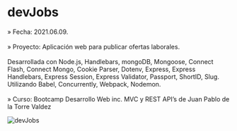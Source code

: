 # devJobs

» Fecha: 2021.06.09.<br/><br/>
» Proyecto: Aplicación web para publicar ofertas laborales.<br/><br/>
  Desarrollada con Node.js, Handlebars, mongoDB, Mongoose, Connect Flash, Connect Mongo, Cookie Parser, Dotenv, Express, Express Handlebars, Express Session, Express Validator, Passport, ShortID, Slug.
  Utilizando Babel, Concurrently, Webpack, Nodemon.<br/><br/>
» Curso: Bootcamp Desarrollo Web inc. MVC y REST API’s de Juan Pablo de la Torre Valdez<br/>

![devJobs](https://user-images.githubusercontent.com/78446973/130371260-5d56ca4b-8e93-4b55-94b2-0f285c6b219e.jpg)
